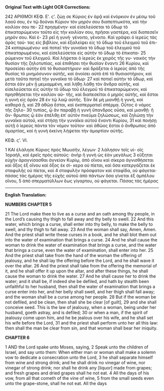 **Original Text with Light OCR Corrections:**

242 ΑΡΙΘΜΟΙ ΚΕΦ. Ε'. ς'.
ζώῃ σε Κύριος ἐν ἀρᾷ καὶ ἐνόρκιον ἐν μέσῳ τοῦ λαοῦ σου, ἐν τῷ
δοῦναι Κύριον τὸν μηρόν σου διαπεπτωκότα, καὶ τὴν κοιλίαν σου πε-
22 πρησμένην· καὶ εἰσελεύσεται τὸ ὕδωρ τὸ ἐπικαταρώμενον τοῦτο εἰς
    τὴν κοιλίαν σου, πρῆσαι γαστέρα, καὶ διαπεσεῖν μηρόν σου. Καὶ ἐ-
23 ρεῖ ἡ γυνή· γένοιτο, γένοιτο. Καὶ γράψει ὁ ἱερεὺς τὰς ἀρὰς ταύ-
    τας εἰς βιβλίον, καὶ ἐξαλείψει εἰς τὸ ὕδωρ τοῦ ἐλεγμοῦ τοῦ ἐπι-
24 καταρωμένου· καὶ ποτιεῖ τὴν γυναῖκα τὸ ὕδωρ τοῦ ἐλεγμοῦ τοῦ
    ἐπικαταρωμένου, καὶ εἰσελεύσεται εἰς αὐτὴν τὸ ὕδωρ τὸ ἐπικατα-
25 ρώμενον τοῦ ἐλεγμοῦ. Καὶ λήψεται ὁ ἱερεὺς ἐκ χειρὸς τῆς γυ-
    ναικὸς τὴν θυσίαν τῆς ζηλοτυπίας, καὶ ἐπιθήσει τὴν θυσίαν ἔναντι
26 Κυρίου, καὶ προσείσει αὐτὴν ἐπὶ τὸ θυσιαστήριον· καὶ δράξεται ὁ
    ἱερεὺς ἀπὸ τῆς θυσίας τὸ μνημόσυνον αὐτῆς, καὶ ἀνοίσει αὐτὸ ἐπὶ
    τὸ θυσιαστήριον, καὶ μετὰ ταῦτα ποτιεῖ τὴν γυναῖκα τὸ ὕδωρ·
27 καὶ ποτιεῖ αὐτὴν τὸ ὕδωρ, καὶ ἔσται ἐὰν μὲν ᾖ μεμιαμμένη, καὶ
    λήθῃ λάθῃ τὸν ἄνδρα αὐτῆς, καὶ εἰσελεύσεται εἰς αὐτὴν τὸ ὕδωρ
    τοῦ ἐλεγμοῦ τὸ ἐπικαταρώμενον, καὶ πρησθήσεται τὴν κοιλίαν αὐ-
    τῆς, καὶ διαπεσεῖται ὁ μηρὸς αὐτῆς, καὶ ἔσται ἡ γυνὴ εἰς ἀρὰν
28 ἐν τῷ λαῷ αὐτῆς. Ἐὰν δὲ μὴ μιανθῇ ἡ γυνή, καὶ καθαρά ᾖ, καὶ
29 ἀθῶα ἔσται, καὶ ἐκσπερματιεῖ σπέρμα. Οὗτος ὁ νόμος τῆς ζηλο-
30 τυπίας, ᾧ ἂν παραβῇ ἡ γυνὴ ὕπανδρος οὖσα, καὶ μιανθῇ· ἢ ἄν-
    θρωπος ᾧ ἐὰν ἐπέλθῃ ἐπ᾿ αὐτὸν πνεῦμα ζηλώσεως, καὶ ζηλώσῃ
    τὴν γυναῖκα αὐτοῦ, καὶ στήσῃ τὴν γυναῖκα αὐτοῦ ἔναντι Κυρίου,
31 καὶ ποιήσῃ αὐτῇ ὁ ἱερεὺς πάντα τὸν νόμον τοῦτον· καὶ ἀθῶος
    ἔσται ὁ ἄνθρωπος ἀπὸ ἁμαρτίας, καὶ ἡ γυνὴ ἐκείνη λήψεται τὴν
    ἁμαρτίαν αὐτῆς.

ΚΕΦ. ς'. VI.

1 ΚΑΙ ἐλάλησε Κύριος πρὸς Μωυσῆν, λέγων· 2 λάλησον τοῖς υἱ-
    οῖς Ἰσραήλ, καὶ ἐρεῖς πρὸς αὐτούς· ἀνὴρ ἢ γυνὴ ὡς ἐὰν μεγάλως
3 εὔξηται εὐχὴν ἀραγνίσασθαι ἁγνείαν Κυρίῳ, ἀπὸ οἴνου καὶ
    σίκερα ἁγνισθήσεται καὶ ὄξος ἐξ οἴνου καὶ ὄξος ἐκ σί-
    κερα οὐ πίεται, καὶ ὅσα κατεργάζεται ἐκ σταφυλῆς οὐ πίεται, καὶ
4 σταφυλὴν πρόσφατον καὶ σταφῖδα, οὐ φάγεται· πάσας τὰς ἡμέρας
    τῆς εὐχῆς αὐτοῦ ἀπὸ πάντων ὅσα γίνεται ἐξ ἀμπέλου οἴνου,
5 ἀπὸ σπερματύλλων ἕως γίγαρτου, οὐ φάγεται. Πάσας τὰς ἡμέρας

---

**English Translation:**

**NUMBERS CHAPTER 5**

21 The Lord make thee to live as a curse and an oath among thy people, in the Lord’s causing thy thigh to fall away and thy belly to swell.
22 And this water, which brings a curse, shall enter into thy belly, to make the belly to swell, and thy thigh to fall away.
23 And the woman shall say, Amen, Amen. And the priest shall write these curses in a book, and he shall blot them out into the water of examination that brings a curse.
24 And he shall cause the woman to drink the water of examination that brings a curse, and the water that brings a curse, even the water of examination, shall enter into her.
25 And the priest shall take from the hand of the woman the offering of jealousy, and he shall lay the offering before the Lord, and he shall wave it over the altar.
26 And the priest shall take from the offering the memorial of it, and he shall offer it up upon the altar, and after these things, he shall cause the woman to drink the water.
27 And he shall cause her to drink the water; and it shall be, if indeed she be defiled, and hath by stealth been unfaithful to her husband, then shall the water of examination that brings a curse enter into her, and her belly shall swell, and her thigh shall fall away; and the woman shall be a curse among her people.
28 But if the woman be not defiled, and be clean, then shall she be clear [of guilt],
29 and she shall conceive seed. This is the law of jealousy, when a woman, being under her husband, goeth astray, and is defiled;
30 or when a man, if the spirit of jealousy come upon him, and he be jealous over his wife, and he shall set his wife before the Lord,
31 and the priest shall perform unto her all this law: then shall the man be clear from sin, and that woman shall bear her iniquity.

**CHAPTER 6**

1 AND the Lord spake unto Moses, saying,
2 Speak unto the children of Israel, and say unto them: When either man or woman shall make a solemn vow to dedicate a consecration unto the Lord,
3 he shall separate himself from wine and strong drink; and he shall drink no vinegar of wine, nor vinegar of strong drink; nor shall he drink any [liquor] made from grapes; and fresh grapes and dried grapes shall he not eat.
4 All the days of his vow, from all that cometh of the vine of wine,
5 from the small seeds even unto the grape-stone, shall he not eat. All the days